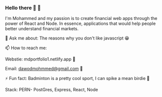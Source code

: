 ### Hello there 👋 👻
I'm Mohammed and my passion is to create financial web apps through the power of React and Node. In essence, applications that would help people better understand financial markets.

 💬 Ask me about: The reasons why you don't like javascript 😁
 
 📫 How to reach me: 
 
Webstie: mdportfolio1.netlify.app 🎨

Email: dawodmohmmed@gmail.com 📧

 ⚡ Fun fact: Badminton is a pretty cool sport, I can spike a mean birdie 🏸
 
 Stack:
PERN-
PostGres,
Express,
React,
Node

